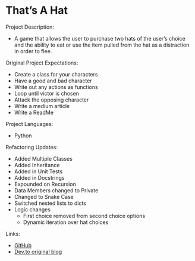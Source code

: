 
# That’s A Hat

Project Description: 
- A game that allows the user to purchase two hats of the user’s choice and the ability to eat or use the item pulled from the hat as a distraction in order to flee.

Original Project Expectations:
- Create a class for your characters
- Have a good and bad character
- Write out any actions as functions
- Loop until victor is chosen
- Attack the opposing character
- Write a medium article
- Write a ReadMe 

Project Languages: 
- Python

Refactoring Updates:
- Added Multiple Classes
- Added Inheritance
- Added in Unit Tests
- Added in Docstrings
- Expounded on Recursion
- Data Members changed to Private
- Changed to Snake Case
- Switched nested lists to dicts
- Logic changes
  - First choice removed from second choice options
  - Dynamic iteration over hat choices

Links:
- [GitHub](https://github.com/Meg-Div/RPG-Terminal-Game)
- [Dev.to original blog](https://dev.to/megdiv/thats-a-hat-57gn)